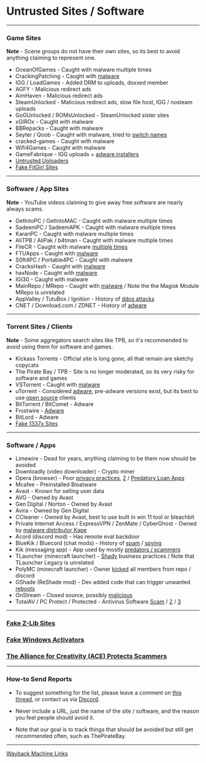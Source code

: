 # Untrusted Sites / Software

***

### Game Sites

**Note** - Scene groups do not have their own sites, so its best to avoid anything claiming to represent one.

* OceanOfGames - Caught with malware multiple times
* CrackingPatching - Caught with [malware](https://redd.it/qy6z3c)
* IGG / LoadGames  - Added DRM to uploads, doxxed member
* AGFY - Malicious redirect ads
* AimHaven - Malicious redirect ads
* SteamUnlocked - Malicious redirect ads, slow file host, IGG / nosteam uploads
* GoGUnlocked / ROMsUnlocked - SteamUnlocked sister sites
* xGIROx - Caught with malware
* BBRepacks - Caught with malware
* Seyter / Qoob - Caught with malware, tried to [switch names](https://rentry.co/qoobrepacker)
* cracked-games - Caught with malware
* Wifi4Games - Caught with malware
* GameFabrique - IGG uploads + [adware installers](https://rentry.co/GameFabrique_Adware/)
* [Untrusted Uploaders](https://rentry.org/pgames#untrusted-uploaders)
* [Fake FitGirl Sites](https://rentry.co/FakeFitgirlwebsites)

***

### Software / App Sites

**Note** - YouTube videos claiming to give away free software are nearly always scams.

* GetIntoPC / GetIntoMAC - Caught with malware multiple times 
* SadeemPC / SadeemAPK - Caught with malware multiple times 
* KaranPC - Caught with malware multiple times
* AliTPB / AliPak / b4tman - Caught with malware multiple times
* FileCR - Caught with malware [multiple times](https://rentry.co/filecr_malware)
* FTUApps - Caught with [malware](https://redd.it/120xk62) 
* S0ft4PC / Portable4PC - Caught with malware
* CracksHash - Caught with [malware](https://redd.it/lklst7)
* haxNode - Caught with [malware](https://www.virustotal.com/gui/file/e6318aa4432c304b234df65f5d87bf2577b930ed68ac7e68efcb76b465dc0784)
* IGI30 - Caught with malware
* MainRepo / MRepo - Caught with [malware](https://rentry.co/zu3i6) / Note the the Magisk Module MRepo is unrelated 
* AppValley / TutuBox / Ignition - History of [ddos attacks](https://github.com/nbats/FMHYedit/pull/307)
* CNET / Download.com / ZDNET - History of [adware](https://www.reddit.com/r/software/comments/9s7wyb/whats_the_deal_with_sites_like_cnet_softonic_and/e8mtye9/)

***

### Torrent Sites / Clients

**Note** - Some aggregators search sites like TPB, so it's recommended to avoid using them for software and games.

* Kickass Torrents - Official site is long gone, all that remain are sketchy copycats
* The Pirate Bay / TPB - Site is no longer moderated, so its very risky for software and games
* VSTorrent - Caught with [malware](https://redd.it/x66rz2)
* uTorrent - Considered [adware](https://www.theverge.com/2015/3/6/8161251/utorrents-secret-bitcoin-miner-adware-malware), pre-adware versions exist, but its best to use [open source](https://www.reddit.com/r/FREEMEDIAHECKYEAH/wiki/torrent#wiki_.25BA_torrent_clients) clients
* BitTorrent / BitComet - Adware
* Frostwire - [Adware](https://www.virustotal.com/gui/file/6a501792717fd86635d80fb258979b823fd53000c6d683904e2fb2407f1706fd)
* BitLord - Adware
* [Fake 1337x Sites](https://redd.it/117fq8t)

***

### Software / Apps

* Limewire - Dead for years, anything claiming to be them now should be avoided
* Downloadly (video downloader) - Crypto miner
* Opera (browser) - Poor [privacy practices](https://www.kuketz-blog.de/opera-datensendeverhalten-desktop-version-browser-check-teil13/), [2](https://rentry.co/operagx) / [Predatory Loan Apps](https://www.androidpolice.com/2020/01/21/opera-predatory-loans/)
* Mcafee - Preinstalled Bloatware
* Avast - Known for selling user data
* AVG - Owned by Avast
* Gen Digital / Norton - Owned by Avast
* Avira - Owned by Gen Digital
* CCleaner - Owned by Avast, best to use built in win 11 tool or bleachbit
* Private Internet Access / ExpressVPN / ZenMate / CyberGhost - Owned by [malware distributor Kape](https://redd.it/q3lepv)
* Acord (discord mod) - Has remote eval backdoor
* BlueKik / Bluecord (chat mods) - History of [spam](https://redd.it/12h2v6n) / [spying](https://rentry.co/tvrnw)
* Kik (messaging app) - App used by mostly [predators / scammers](https://youtu.be/9sPaJxRmIPc)
* TLauncher (minecraft launcher) - [Shady](https://redd.it/zmzzrt) business practices / Note that TLauncher Legacy is unrelated
* PolyMC (minecraft launcher) - Owner [kicked](https://redd.it/y6lt6s) all members from repo / discord
* GShade (ReShade mod) - Dev added code that can trigger unwanted [reboots](https://rentry.co/GShade_notice) 
* OnStream - Closed source, possibly [malicious](https://rentry.co/upo2r)
* TotalAV / PC Protect / Protected - Antivirus Software [Scam](https://www.malwarebytes.com/blog/detections/pup-optional-totalav) / [2](https://www.malwarebytes.com/blog/detections/pup-optional-pcprotect) / [3](https://youtu.be/PcS3EozgyhI)

***

### [Fake Z-Lib Sites](https://i.imgur.com/z4Ku77B.png)

### [Fake Windows Activators](https://i.imgur.com/Lv2FYbw.png)

### [The Alliance for Creativity (ACE) Protects Scammers](https://i.imgur.com/srBsOBE.png)

***

### How-to Send Reports

* To suggest something for the list, please leave a comment on [this thread](https://www.reddit.com/r/FREEMEDIAHECKYEAH/comments/10bh0h9/unsafe_sites_software_thread/), or contact us via [Discord](https://discord.gg/Stz6y6NgNg).

* Never include a URL, just the name of the site / software, and the reason you feel people should avoid it. 

* Note that our goal is to track things that should be avoided but still get recommended often, such as ThePirateBay.

*** 

[Wayback Machine Links](https://rentry.co/ue9qk)
